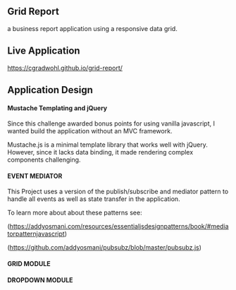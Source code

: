 ## Grid Report
a business report application using a responsive data grid.

## Live Application
https://cgradwohl.github.io/grid-report/


## Application Design

#### Mustache Templating and jQuery
Since this challenge awarded bonus points for using vanilla javascript, I wanted build the application without an MVC framework.

Mustache.js is a minimal template library that works well with jQuery. However, since it lacks data binding, it made rendering complex components challenging.

#### EVENT MEDIATOR
This Project uses a version of the publish/subscribe and mediator pattern to handle all events as well as state transfer in the application.

To learn more about about these patterns see:

(https://addyosmani.com/resources/essentialjsdesignpatterns/book/#mediatorpatternjavascript)

(https://github.com/addyosmani/pubsubz/blob/master/pubsubz.js)


#### GRID MODULE


#### DROPDOWN MODULE
